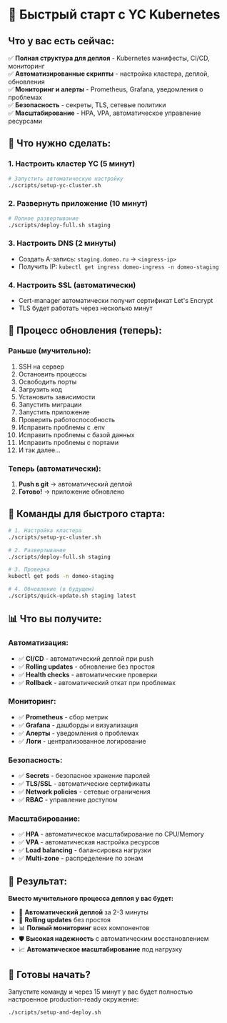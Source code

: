 # 🚀 Быстрый старт с YC Kubernetes

## Что у вас есть сейчас:

✅ **Полная структура для деплоя** - Kubernetes манифесты, CI/CD, мониторинг  
✅ **Автоматизированные скрипты** - настройка кластера, деплой, обновления  
✅ **Мониторинг и алерты** - Prometheus, Grafana, уведомления о проблемах  
✅ **Безопасность** - секреты, TLS, сетевые политики  
✅ **Масштабирование** - HPA, VPA, автоматическое управление ресурсами  

## 🎯 Что нужно сделать:

### 1. Настроить кластер YC (5 минут)
```bash
# Запустить автоматическую настройку
./scripts/setup-yc-cluster.sh
```

### 2. Развернуть приложение (10 минут)
```bash
# Полное развертывание
./scripts/deploy-full.sh staging
```

### 3. Настроить DNS (2 минуты)
- Создать A-запись: `staging.domeo.ru` → `<ingress-ip>`
- Получить IP: `kubectl get ingress domeo-ingress -n domeo-staging`

### 4. Настроить SSL (автоматически)
- Cert-manager автоматически получит сертификат Let's Encrypt
- TLS будет работать через несколько минут

## 🔄 Процесс обновления (теперь):

### Раньше (мучительно):
1. SSH на сервер
2. Остановить процессы
3. Освободить порты
4. Загрузить код
5. Установить зависимости
6. Запустить миграции
7. Запустить приложение
8. Проверить работоспособность
9. Исправить проблемы с .env
10. Исправить проблемы с базой данных
11. Исправить проблемы с портами
12. И так далее...

### Теперь (автоматически):
1. **Push в git** → автоматический деплой
2. **Готово!** → приложение обновлено

## 🚀 Команды для быстрого старта:

```bash
# 1. Настройка кластера
./scripts/setup-yc-cluster.sh

# 2. Развертывание
./scripts/deploy-full.sh staging

# 3. Проверка
kubectl get pods -n domeo-staging

# 4. Обновление (в будущем)
./scripts/quick-update.sh staging latest
```

## 📊 Что вы получите:

### Автоматизация:
- ✅ **CI/CD** - автоматический деплой при push
- ✅ **Rolling updates** - обновление без простоя
- ✅ **Health checks** - автоматические проверки
- ✅ **Rollback** - автоматический откат при проблемах

### Мониторинг:
- ✅ **Prometheus** - сбор метрик
- ✅ **Grafana** - дашборды и визуализация
- ✅ **Алерты** - уведомления о проблемах
- ✅ **Логи** - централизованное логирование

### Безопасность:
- ✅ **Secrets** - безопасное хранение паролей
- ✅ **TLS/SSL** - автоматические сертификаты
- ✅ **Network policies** - сетевые ограничения
- ✅ **RBAC** - управление доступом

### Масштабирование:
- ✅ **HPA** - автоматическое масштабирование по CPU/Memory
- ✅ **VPA** - автоматическая настройка ресурсов
- ✅ **Load balancing** - балансировка нагрузки
- ✅ **Multi-zone** - распределение по зонам

## 🎉 Результат:

**Вместо мучительного процесса деплоя у вас будет:**
- 🚀 **Автоматический деплой** за 2-3 минуты
- 🔄 **Rolling updates** без простоя
- 📊 **Полный мониторинг** всех компонентов
- 🛡️ **Высокая надежность** с автоматическим восстановлением
- 📈 **Автоматическое масштабирование** под нагрузку

## 🚀 Готовы начать?

Запустите команду и через 15 минут у вас будет полностью настроенное production-ready окружение:

```bash
./scripts/setup-and-deploy.sh
```


